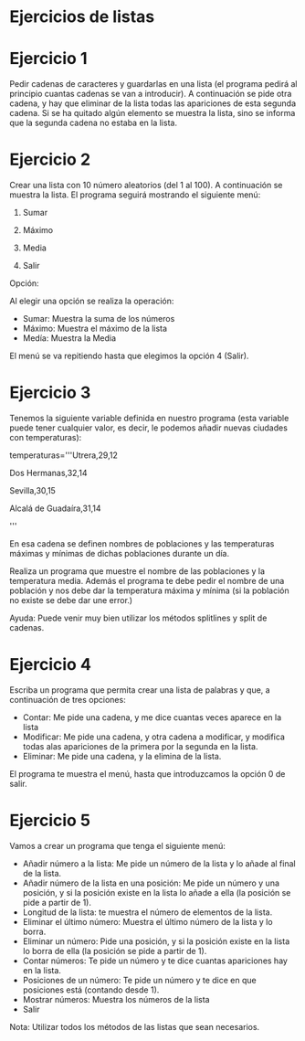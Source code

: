 # Ejercicios de listas
# Ejercicio 1

Pedir cadenas de caracteres y guardarlas en una lista (el programa pedirá al principio cuantas cadenas se van a introducir). A continuación se pide otra cadena, y hay que eliminar de la lista todas las apariciones de esta segunda cadena. Si se ha quitado algún elemento se muestra la lista, sino se informa que la segunda cadena no estaba en la lista.

# Ejercicio 2

Crear una lista con 10 número aleatorios (del 1 al 100). A continuación se muestra la lista. El programa seguirá mostrando el siguiente menú:

1. Sumar

2. Máximo

3. Media

4. Salir

Opción:

Al elegir una opción se realiza la operación:

* Sumar: Muestra la suma de los números
* Máximo: Muestra el máximo de la lista
* Medía: Muestra la Media

El menú se va repitiendo hasta que elegimos la opción 4 (Salir).

# Ejercicio 3

Tenemos la siguiente variable definida en nuestro programa (esta variable puede tener cualquier valor, es decir, le podemos añadir nuevas ciudades con temperaturas):

temperaturas='''Utrera,29,12

Dos Hermanas,32,14

Sevilla,30,15

Alcalá de Guadaíra,31,14

'''

En esa cadena se definen nombres de poblaciones y las temperaturas máximas y mínimas de dichas poblaciones durante un día.

Realiza un programa que muestre el nombre de las poblaciones y la temperatura media. Además el programa te debe pedir el nombre de una población y nos debe dar la temperatura máxima y mínima (si la población no existe se debe dar une error.)

Ayuda: Puede venir muy bien utilizar los métodos splitlines y split de cadenas.

# Ejercicio 4

Escriba un programa que permita crear una lista de palabras y que, a continuación de tres opciones:

* Contar: Me pide una cadena, y me dice cuantas veces aparece en la lista
* Modificar: Me pide una cadena, y otra cadena a modificar, y modifica todas alas apariciones de la primera por la segunda en la lista.
* Eliminar: Me pide una cadena, y la elimina de la lista.

El programa te muestra el menú, hasta que introduzcamos la opción 0 de salir.

# Ejercicio 5

Vamos a crear un programa que tenga el siguiente menú:

   * Añadir número a la lista: Me pide un número de la lista y lo añade al final de la lista.
   * Añadir número de la lista en una posición: Me pide un número y una posición, y si la posición existe en la lista lo añade a ella (la posición se pide a partir de 1).
   * Longitud de la lista: te muestra el número de elementos de la lista.
   * Eliminar el último número: Muestra el último número de la lista y lo borra.
   * Eliminar un número: Pide una posición, y si la posición existe en la lista lo borra de ella (la posición se pide a partir de 1).
   * Contar números: Te pide un número y te dice cuantas apariciones hay en la lista.
   * Posiciones de un número: Te pide un número y te dice en que posiciones está (contando desde 1).
   * Mostrar números: Muestra los números de la lista
   * Salir

Nota: Utilizar todos los métodos de las listas que sean necesarios.
